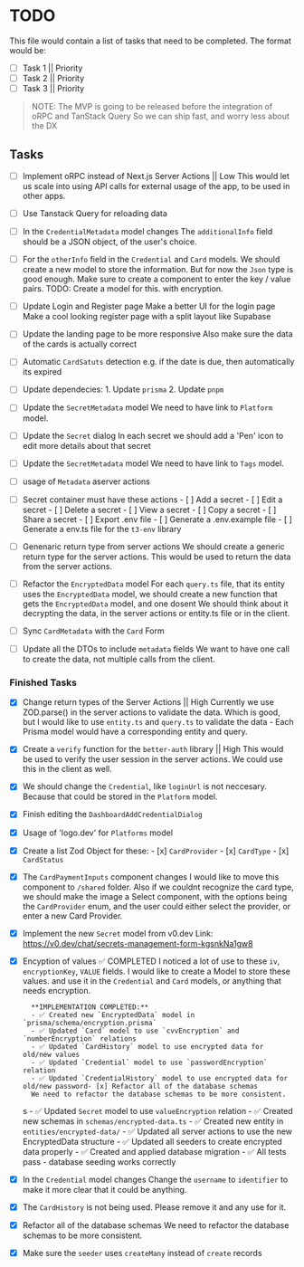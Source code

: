 # TODO

This file would contain a list of tasks that need to be completed.
The format would be:

- [ ] Task 1 || Priority
- [ ] Task 2 || Priority
- [ ] Task 3 || Priority

> NOTE: The MVP is going to be released before the integration of oRPC and TanStack Query
> So we can ship fast, and worry less about the DX

## Tasks

- [ ] Implement oRPC instead of Next.js Server Actions || Low
      This would let us scale into using API calls for external usage of the app, to be used in other apps.

- [ ] Use Tanstack Query for reloading data

- [ ] In the `CredentialMetadata` model changes
      The `additionalInfo` field should be a JSON object, of the user's choice.

- [ ] For the `otherInfo` field in the `Credential` and `Card` models.
      We should create a new model to store the information.
      But for now the `Json` type is good enough.
      Make sure to create a component to enter the key / value pairs.
      TODO: Create a model for this. with encryption.

- [ ] Update Login and Register page
      Make a better UI for the login page
      Make a cool looking register page with a split layout like Supabase

- [ ] Update the landing page to be more responsive
      Also make sure the data of the cards is actually correct

- [ ] Automatic `CardSatuts` detection
      e.g. if the date is due, then automatically its expired

- [ ] Update dependecies: 1. Update `prisma` 2. Update `pnpm`

- [ ] Update the `SecretMetadata` model
      We need to have link to `Platform` model.

- [ ] Update the `Secret` dialog
      In each secret we should add a 'Pen' icon to edit more details about that secret

- [ ] Update the `SecretMetadata` model
      We need to have link to `Tags` model.

- [ ] usage of `Metadata` aserver actions

- [ ] Secret container must have these actions - [ ] Add a secret - [ ] Edit a secret - [ ] Delete a secret - [ ] View a secret - [ ] Copy a secret - [ ] Share a secret - [ ] Export .env file - [ ] Generate a .env.example file - [ ] Generate a env.ts file for the `t3-env` library

- [ ] Genenaric return type from server actions
      We should create a generic return type for the server actions.
      This would be used to return the data from the server actions.

- [ ] Refactor the `EncryptedData` model
      For each `query.ts` file, that its entity uses the `EncryptedData` model, we should create a new function that gets the `EncryptedData` model, and one dosent
      We should think about it decrypting the data, in the server actions or entity.ts file or in the client.

- [ ] Sync `CardMetadata` with the `Card` Form

- [ ] Update all the DTOs to include `metadata` fields
      We want to have one call to create the data, not multiple calls from the client.

### Finished Tasks

- [x] Change return types of the Server Actions || High
      Currently we use ZOD.parse() in the server actions to validate the data.
      Which is good, but I would like to use `entity.ts` and `query.ts` to validate the data - Each Prisma model would have a corresponding entity and query.

- [x] Create a `verify` function for the `better-auth` library || High
      This would be used to verify the user session in the server actions. We could use this in the client as well.

- [x] We should change the `Credential`, like `loginUrl` is not neccesary. Because that could be stored in the `Platform` model.

- [x] Finish editing the `DashboardAddCredentialDialog`

- [x] Usage of 'logo.dev' for `Platforms` model

- [x] Create a list Zod Object for these: - [x] `CardProvider` - [x] `CardType` - [x] `CardStatus`

- [x] The `CardPaymentInputs` component changes
      I would like to move this component to `/shared` folder.
      Also if we couldnt recognize the card type, we should make the image a Select component, with the options being the `CardProvider` enum, and the user could either select the provider, or enter a new Card Provider.

- [x] Implement the new `Secret` model from v0.dev
      Link: https://v0.dev/chat/secrets-management-form-kgsnkNa1gw8

- [x] Encyption of values ✅ COMPLETED
      I noticed a lot of use to these `iv`, `encryptionKey`, `VALUE` fields.
      I would like to create a Model to store these values. and use it in the `Credential` and `Card` models, or anything that needs encryption.

        **IMPLEMENTATION COMPLETED:**
        - ✅ Created new `EncryptedData` model in `prisma/schema/encryption.prisma`
        - ✅ Updated `Card` model to use `cvvEncryption` and `numberEncryption` relations
        - ✅ Updated `CardHistory` model to use encrypted data for old/new values
        - ✅ Updated `Credential` model to use `passwordEncryption` relation
        - ✅ Updated `CredentialHistory` model to use encrypted data for old/new password- [x] Refactor all of the database schemas
        We need to refactor the database schemas to be more consistent.

  s - ✅ Updated `Secret` model to use `valueEncryption` relation - ✅ Created new schemas in `schemas/encrypted-data.ts` - ✅ Created new entity in `entities/encrypted-data/` - ✅ Updated all server actions to use the new EncryptedData structure - ✅ Updated all seeders to create encrypted data properly - ✅ Created and applied database migration - ✅ All tests pass - database seeding works correctly

- [x] In the `Credential` model changes
      Change the `username` to `identifier` to make it more clear that it could be anything.

- [x] The `CardHistory` is not being used.
      Please remove it and any use for it.

- [x] Refactor all of the database schemas
      We need to refactor the database schemas to be more consistent.

- [x] Make sure the `seeder` uses `createMany` instead of `create` records
